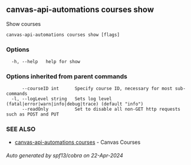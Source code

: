 ## canvas-api-automations courses show

Show courses

```
canvas-api-automations courses show [flags]
```

### Options

```
  -h, --help   help for show
```

### Options inherited from parent commands

```
      --courseID int      Specify course ID, necessary for most sub-commands
  -l, --logLevel string   Sets log level (fatal|error|warn|info|debug|trace) (default "info")
      --readOnly          Set to disable all non-GET http requests such as POST and PUT
```

### SEE ALSO

* [canvas-api-automations courses](canvas-api-automations_courses.md)	 - Canvas Courses

###### Auto generated by spf13/cobra on 22-Apr-2024
